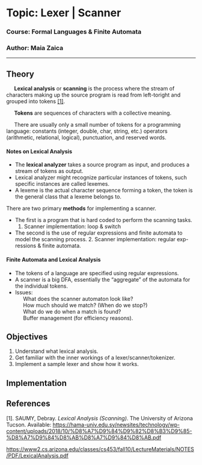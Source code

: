 # Topic: Lexer | Scanner
### Course: Formal Languages & Finite Automata
### Author: Maia Zaica

----

## Theory

&ensp;&ensp;&ensp;**Lexical analysis** or **scanning** is the process where the stream of characters making up
the source program is read from left-toright and grouped into tokens [[1]]().

&ensp;&ensp;&ensp;**Tokens** are sequences of characters with a collective meaning.

&ensp;&ensp;&ensp;There are usually only a small number of tokens for a programming language: constants (integer, double, char, string,
etc.) operators (arithmetic, relational, logical), punctuation, and reserved words.

#### Notes on Lexical Analysis
* The **lexical analyzer** takes a source program as input, and produces a stream of tokens as output.
* Lexical analyzer might recognize particular
  instances of tokens, such specific instances are
  called lexemes.
* A lexeme is the actual character sequence
  forming a token, the token is the general class
  that a lexeme belongs to.

There are two primary **methods** for implementing a scanner.
* The first is a program that is hard coded to
  perform the scanning tasks. 
  1. Scanner implementation: loop & switch
* The second is the use of regular expressions
  and finite automata to model the scanning
  process.
  2. Scanner implementation: regular exp-ressions &
    finite automata.
#### Finite Automata and Lexical Analysis
* The tokens of a language are specified using regular expressions.
* A scanner is a big DFA, essentially the “aggregate” of the automata for the individual tokens.
* Issues: \
  &ensp;&ensp;&ensp;What does the scanner automaton look like? \
  &ensp;&ensp;&ensp;How much should we match? (When do we stop?) \
  &ensp;&ensp;&ensp;What do we do when a match is found? \
  &ensp;&ensp;&ensp;Buffer management (for efficiency reasons).

## Objectives
1. Understand what lexical analysis.
2. Get familiar with the inner workings of a lexer/scanner/tokenizer.
3. Implement a sample lexer and show how it works.


## Implementation

## References
<a id="1">[1]</a>. SAUMY, Debray. *Lexical Analysis (Scanning)*. The University of Arizona
Tucson. Available:
https://hama-univ.edu.sy/newsites/technology/wp-content/uploads/2018/10/%D8%A7%D9%84%D9%82%D8%B3%D9%85-%D8%A7%D9%84%D8%AB%D8%A7%D9%84%D8%AB.pdf

https://www2.cs.arizona.edu/classes/cs453/fall10/LectureMaterials/NOTES/PDF/LexicalAnalysis.pdf